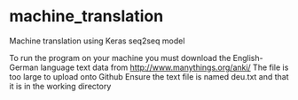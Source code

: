 # machine_translation
Machine translation using Keras seq2seq model

To run the program on your machine you must download the English-German language text data from http://www.manythings.org/anki/ 
The file is too large to upload onto Github
Ensure the text file is named deu.txt and that it is in the working directory
